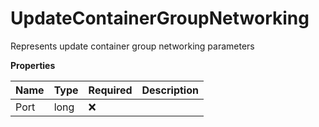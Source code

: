 # UpdateContainerGroupNetworking

Represents update container group networking parameters

**Properties**

| Name | Type | Required | Description |
| :--- | :--- | :------- | :---------- |
| Port | long | ❌       |             |
